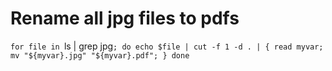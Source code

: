 # Rename all jpg files to pdfs
`for file in `ls | grep jpg`; do echo $file | cut -f 1 -d . | { read myvar; mv "${myvar}.jpg" "${myvar}.pdf"; } done`
